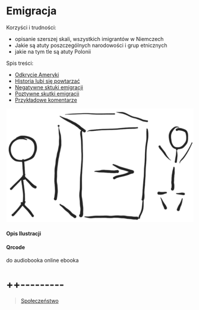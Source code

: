 #
# Emigracja

Korzyści i trudności:

+ opisanie szerszej skali, wszystkich imigrantów w Niemczech
+ Jakie są atuty poszczególnych narodowości i grup etnicznych
+ jakie na tym tle są atuty Polonii


Spis treści:

+ [Odkrycie Ameryki](4/wstep.md)
+ [Historia lubi się powtarzać](4/ameryka.md)
+ [Negatywne sktuki emigracji](4/negatywne.md)
+ [Poztywne skutki emigracji](4/poztywne.md)
+ [Przykładowe komentarze](4/komentarze.md)



![wejście-wyjście](../img/we-wy.png)

#### Opis Ilustracji



#### Qrcode
do audiobooka online
ebooka


# ++---------

> [Społeczeństwo](6/6.md)
